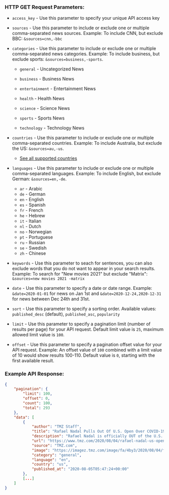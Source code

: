 ### HTTP GET Request Parameters:

- `access_key` - Use this parameter to specify your unique API access key

- `sources` - Use this parameter to include or exclude one or multiple comma-separated news sources. Example: To include CNN, but exclude BBC: `&sources=cnn,-bbc`

- `categories` - Use this parameter to include or exclude one or multiple comma-separated news categories. Example: To include business, but exclude sports: `&sources=business,-sports`.

  - `general` - Uncategorized News

  - `business` - Business News

  - `entertainment` - Entertainment News

  - `health` - Health News

  - `science` - Science News

  - `sports` - Sports News

  - `technology` - Technology News

- `countries` - Use this parameter to include or exclude one or multiple comma-separated countries. Example: To include Australia, but exclude the US: `&sources=au,-us`.

  - [See all supported countries](https://mediastack.com/sources)

- `languages` - Use this parameter to include or exclude one or multiple comma-separated languages. Example: To include English, but exclude German: `&sources=en,-de`.

  - `ar` - Arabic
  - `de` - German
  - `en` - English
  - `es` - Spanish
  - `fr` - French
  - `he` - Hebrew
  - `it` - Italian
  - `nl` - Dutch
  - `no` - Norwegian
  - `pt` - Portuguese
  - `ru` - Russian
  - `se` - Swedish
  - `zh` - Chinese

- `keywords` - Use this parameter to seach for sentences, you can also exclude words that you do not want to appear in your search results. Example: To search for "New movies 2021" but exclude "Matrix": `&sources=new movies 2021 -matrix`

- `date` - Use this parameter to specify a date or date range. Example: `&date=2020-01-01` for news on Jan 1st and `&date=2020-12-24,2020-12-31` for news between Dec 24th and 31st.

- `sort` - Use this parameter to specify a sorting order. Available values: `published_desc` (default), `published_asc`, `popularity`

- `limit` - Use this parameter to specify a pagination limit (number of results per page) for your API request. Default limit value is `25`, maximum allowed limit value is `100`.

- `offset` - Use this parameter to specify a pagination offset value for your API request. Example: An offset value of `100` combined with a limit value of 10 would show results 100-110. Default value is `0`, starting with the first available result.

### Example API Response:

```json
{
    "pagination": {
        "limit": 100,
        "offset": 0,
        "count": 100,
        "total": 293
    },
    "data": [
        {
            "author": "TMZ Staff",
            "title": "Rafael Nadal Pulls Out Of U.S. Open Over COVID-19 Concerns",
            "description": "Rafael Nadal is officially OUT of the U.S. Open ... the tennis legend said Tuesday it's just too damn unsafe for him to travel to America during the COVID-19 pandemic. \"The situation is very complicated worldwide,\" Nadal wrote in a statement. \"The…",
            "url": "https://www.tmz.com/2020/08/04/rafael-nadal-us-open-tennis-covid-19-concerns/",
            "source": "TMZ.com",
            "image": "https://imagez.tmz.com/image/fa/4by3/2020/08/04/fad55ee236fc4033ba324e941bb8c8b7_md.jpg",
            "category": "general",
            "language": "en",
            "country": "us",
            "published_at": "2020-08-05T05:47:24+00:00"
        },
        [...]
    ]
}
```
